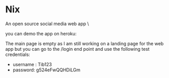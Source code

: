 # Nix
An open source social media web app \

you can demo the app on heroku:

The main page is empty as I am still working on a landing page for the web app but you can go to the /login end point and use the following test credentials:
  - username : Tib123
  - password: g524eFwQQHDiLGm 

